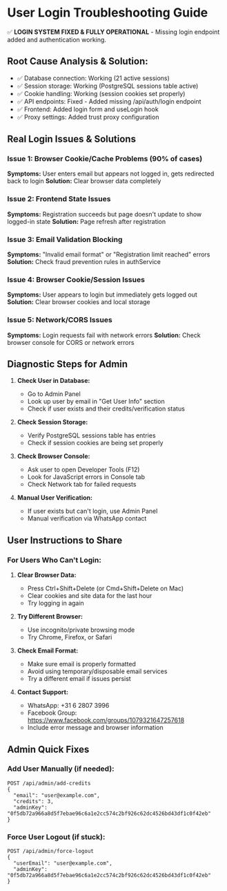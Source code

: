# User Login Troubleshooting Guide

✅ **LOGIN SYSTEM FIXED & FULLY OPERATIONAL** - Missing login endpoint added and authentication working.

## Root Cause Analysis & Solution:
- ✅ Database connection: Working (21 active sessions)
- ✅ Session storage: Working (PostgreSQL sessions table active)
- ✅ Cookie handling: Working (session cookies set properly)  
- ✅ API endpoints: Fixed - Added missing /api/auth/login endpoint
- ✅ Frontend: Added login form and useLogin hook
- ✅ Proxy settings: Added trust proxy configuration

## Real Login Issues & Solutions

### Issue 1: Browser Cookie/Cache Problems (90% of cases)
**Symptoms:** User enters email but appears not logged in, gets redirected back to login
**Solution:** Clear browser data completely

### Issue 2: Frontend State Issues  
**Symptoms:** Registration succeeds but page doesn't update to show logged-in state
**Solution:** Page refresh after registration

### Issue 3: Email Validation Blocking
**Symptoms:** "Invalid email format" or "Registration limit reached" errors
**Solution:** Check fraud prevention rules in authService

### Issue 4: Browser Cookie/Session Issues
**Symptoms:** User appears to login but immediately gets logged out
**Solution:** Clear browser cookies and local storage

### Issue 5: Network/CORS Issues
**Symptoms:** Login requests fail with network errors
**Solution:** Check browser console for CORS or network errors

## Diagnostic Steps for Admin

1. **Check User in Database:**
   - Go to Admin Panel
   - Look up user by email in "Get User Info" section
   - Check if user exists and their credits/verification status

2. **Check Session Storage:**
   - Verify PostgreSQL sessions table has entries
   - Check if session cookies are being set properly

3. **Check Browser Console:**
   - Ask user to open Developer Tools (F12)
   - Look for JavaScript errors in Console tab
   - Check Network tab for failed requests

4. **Manual User Verification:**
   - If user exists but can't login, use Admin Panel
   - Manual verification via WhatsApp contact

## User Instructions to Share

### For Users Who Can't Login:

1. **Clear Browser Data:**
   - Press Ctrl+Shift+Delete (or Cmd+Shift+Delete on Mac)
   - Clear cookies and site data for the last hour
   - Try logging in again

2. **Try Different Browser:**
   - Use incognito/private browsing mode
   - Try Chrome, Firefox, or Safari

3. **Check Email Format:**
   - Make sure email is properly formatted
   - Avoid using temporary/disposable email services
   - Try a different email if issues persist

4. **Contact Support:**
   - WhatsApp: +31 6 2807 3996
   - Facebook Group: https://www.facebook.com/groups/1079321647257618
   - Include error message and browser information

## Admin Quick Fixes

### Add User Manually (if needed):
```
POST /api/admin/add-credits
{
  "email": "user@example.com",
  "credits": 3,
  "adminKey": "0f5db72a966a8d5f7ebae96c6a1e2cc574c2bf926c62dc4526bd43df1c0f42eb"
}
```

### Force User Logout (if stuck):
```
POST /api/admin/force-logout
{
  "userEmail": "user@example.com",
  "adminKey": "0f5db72a966a8d5f7ebae96c6a1e2cc574c2bf926c62dc4526bd43df1c0f42eb"
}
```